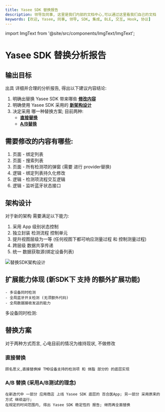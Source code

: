 ```yaml
---
title: Yasee SDK 替换报告
description: 领导及同事, 这里是我们内部的文档中心,可以通过这里看我们自己的文档
keywords: [欢迎, Yasee, 同事, 领导, SDK, 集成, BLE, 交互, Hook, 协议]
---
```


import ImgText from '@site/src/components/ImgText/ImgText';

# Yasee SDK 替换分析报告


## 输出目标
出具 详细并合理的分析报告, 得出以下建议内容结论:

1. 明确出替换 Yasee SDK 带来哪些 [**修改内容**](#需要修改的内容有哪些)
2. 明确使用 Yasee SDK 采用的 [**新架构设计**](#架构设计)
3. 决定采用 哪一种替换方案; 目前两种:
    - [**直接替换**](#直接替换)
    - [**A/B替换**](#ab-替换-采用ab测试的理念)





## 需要修改的内容有哪些:
1. 页面 - 绑定列表
2. 页面 - 搜索列表
3. 页面 - 所有检测项的弹窗 (需要 进行 provider替换)
4. 逻辑 - 绑定列表持久化修改
5. 逻辑 - 检测项流程交互逻辑
6. 逻辑 - 监听蓝牙状态接口


## 架构设计
对于新的架构 需要满足以下能力:
1. 采用 App 级别状态控制
2. 独立封装 检测流程 控制单元
3. 提升视图层级为一等 (任何视图下都可响应测量过程 和 控制测量过程)
4. 跨层级 数据共享传递
5. 统一 数据获取源(绑定设备列表)

![替换SDK架构设计](/img/inner/inner_replace_sdk_architecture.png "替换SDK架构设计")


## 扩展能力体现 (新SDK下 支持 的额外扩展功能)
    - 多设备同时检测
    - 全局蓝牙开关检测 (无须额外代码)
    - 全局数据接收发送的能力

多设备同时检测:

<ImgText text="多设备同时检测" src="/img/inner/more_devices.gif" width={100} />


<ImgText text="全局蓝牙开关检测 (无须额外代码):" src="/img/inner/global_ble_state.gif" right={true} width={100} />


<ImgText text="全局数据接收发送的能力" src="/img/inner/global_data.gif" width={100} />




## 替换方案

对于两种方式而言, 心电目前的情况为维持现状, 不做修改

### 直接替换
    顾名思义,直接替换掉 TMD设备支持的检测项 和 体脂 部分的 的底层实现
    
### A/B 替换 (采用A/B测试的理念)
    在新迭代中 一部分 应用商店 上线 Yasee SDK 底层的 百合医App; 另一部分 采用原来的方式 继续运行;
    在规定的时间范围内, 得出 Yasee SDK 稳定性的 报告; 继而再全面替换






